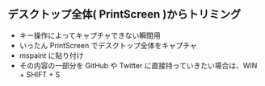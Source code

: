 ## デスクトップ全体( PrintScreen )からトリミング
- キー操作によってキャプチャできない瞬間用
- いったん PrintScreen でデスクトップ全体をキャプチャ
- mspaint に貼り付け
- その内容の一部分を GitHub や Twitter に直接持っていきたい場合は、WIN + SHIFT + S
